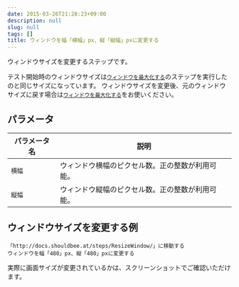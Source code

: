 ```yaml
---
date: 2015-03-26T21:28:23+09:00
description: null
slug: null
tags: []
title: ウィンドウを幅「横幅」px、縦「縦幅」pxに変更する
---
```


ウィンドウサイズを変更するステップです。

テスト開始時のウィンドウサイズは[`ウィンドウを最大化する`]のステップを実行したのと同じサイズになっています。
ウィンドウサイズを変更後、元のウィンドウサイズに戻す場合は[`ウィンドウを最大化する`]をお使いください。

## パラメータ

パラメータ名 | 説明
------|---------
`横幅` | ウィンドウ横幅のピクセル数。正の整数が利用可能。
`縦幅` | ウィンドウ縦幅のピクセル数。正の整数が利用可能。

## ウィンドウサイズを変更する例

```
「http://docs.shouldbee.at/steps/ResizeWindow/」に移動する
ウィンドウを幅「480」px、縦「480」pxに変更する
```

実際に画面サイズが変更されているかは、スクリーンショットでご確認いただけます。

[`ウィンドウを最大化する`]: /steps/MaximizeWindow/
